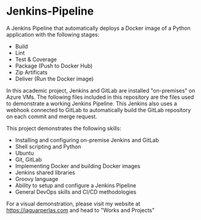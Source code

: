 # Jenkins-Pipeline
 
A Jenkins Pipeline that automatically deploys a Docker image of a Python application with the following stages:
- Build
- Lint
- Test & Coverage
- Package (Push to Docker Hub)
- Zip Artificats
- Deliver (Run the Docker image)

In this academic project, Jenkins and GitLab are installed "on-premises" on Azure VMs. The following files included in this repository are the files used to demonstrate a working Jenkins Pipeline.
This Jenkins also uses a webhook connected to GitLab to automatically build the GitLab repository on each commit and merge request.

This project demonstrates the following skills:
- Installing and configuring on-premise Jenkins and GitLab
- Shell scripting and Python
- Ubuntu
- Git, GitLab
- Implementing Docker and building Docker images
- Jenkins shared libraries
- Groovy language
- Ability to setup and configure a Jenkins Pipeline
- General DevOps skills and CI/CD methodologies

For a visual demonstration, please visit my website at https://jaguarperlas.com and head to "Works and Projects"
